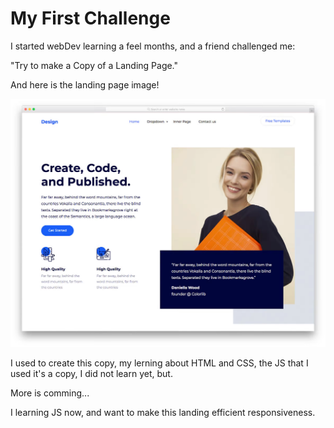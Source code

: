 # My First Challenge
I started webDev learning a feel months, and a friend challenged me:

"Try to make a Copy of a Landing Page." 

And here is the landing page image!

![Alt text](/img/Firefox_wallpaper.png)

I used to create this copy, my lerning about HTML and CSS, the JS that I used it's a copy, I did not learn yet, but.

More is comming...

I learning JS now, and want to make this landing efficient responsiveness.
